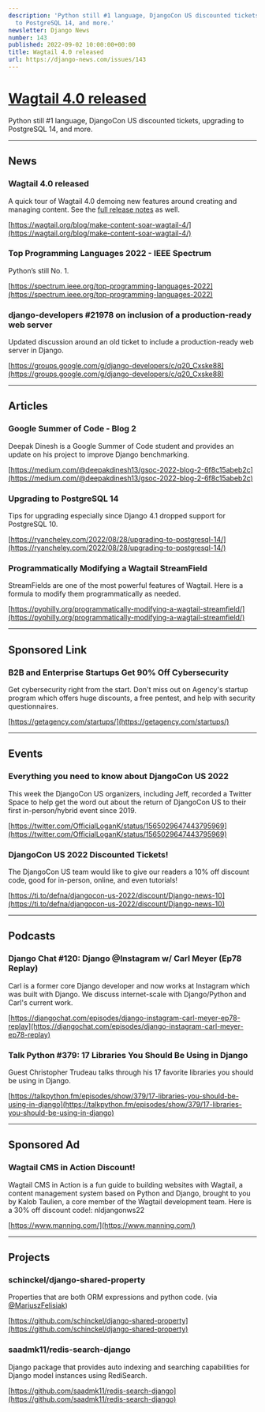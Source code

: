 ```yaml
---
description: 'Python still #1 language, DjangoCon US discounted tickets, upgrading
  to PostgreSQL 14, and more.'
newsletter: Django News
number: 143
published: 2022-09-02 10:00:00+00:00
title: Wagtail 4.0 released
url: https://django-news.com/issues/143
---
```


# [Wagtail 4.0 released](https://django-news.com/issues/143)

Python still #1 language, DjangoCon US discounted tickets, upgrading to PostgreSQL 14, and more.

----

## News

### Wagtail 4.0 released

<p>A quick tour of Wagtail 4.0 demoing new features around creating and managing content. See the <a href="https://cur.at/abQQzDb">full release notes</a> as well.</p>

[https://wagtail.org/blog/make-content-soar-wagtail-4/](https://wagtail.org/blog/make-content-soar-wagtail-4/)

### Top Programming Languages 2022 - IEEE Spectrum

<p>Python’s still No. 1.</p>

[https://spectrum.ieee.org/top-programming-languages-2022](https://spectrum.ieee.org/top-programming-languages-2022)

### django-developers #21978 on inclusion of a production-ready web server

<p>Updated discussion around an old ticket to include a production-ready web server in Django.</p>

[https://groups.google.com/g/django-developers/c/q20_Cxske88](https://groups.google.com/g/django-developers/c/q20_Cxske88)

----

## Articles

### Google Summer of Code - Blog 2

<p>Deepak Dinesh is a Google Summer of Code student and provides an update on his project to improve Django benchmarking.</p>

[https://medium.com/@deepakdinesh13/gsoc-2022-blog-2-6f8c15abeb2c](https://medium.com/@deepakdinesh13/gsoc-2022-blog-2-6f8c15abeb2c)

### Upgrading to PostgreSQL 14

<p>Tips for upgrading especially since Django 4.1 dropped support for PostgreSQL 10.</p>

[https://ryancheley.com/2022/08/28/upgrading-to-postgresql-14/](https://ryancheley.com/2022/08/28/upgrading-to-postgresql-14/)

### Programmatically Modifying a Wagtail StreamField

<p>StreamFields are one of the most powerful features of Wagtail. Here is a formula to modify them programmatically as needed.</p>

[https://pyphilly.org/programmatically-modifying-a-wagtail-streamfield/](https://pyphilly.org/programmatically-modifying-a-wagtail-streamfield/)

----

## Sponsored Link

### B2B and Enterprise Startups Get 90% Off Cybersecurity

<p>Get cybersecurity right from the start. Don't miss out on Agency's startup program which offers huge discounts, a free pentest, and help with security questionnaires.</p>

[https://getagency.com/startups/](https://getagency.com/startups/)

----

## Events

### Everything you need to know about DjangoCon US 2022

<p>This week the DjangoCon US organizers, including Jeff, recorded a Twitter Space to help get the word out about the return of DjangoCon US to their first in-person/hybrid event since 2019.</p>

[https://twitter.com/OfficialLoganK/status/1565029647443795969](https://twitter.com/OfficialLoganK/status/1565029647443795969)

### DjangoCon US 2022 Discounted Tickets!

<p>The DjangoCon US team would like to give our readers a 10% off discount code, good for in-person, online, and even tutorials!</p>

[https://ti.to/defna/djangocon-us-2022/discount/Django-news-10](https://ti.to/defna/djangocon-us-2022/discount/Django-news-10)

----

## Podcasts

### Django Chat #120: Django @Instagram w/ Carl Meyer (Ep78 Replay)

<p>Carl is a former core Django developer and now works at Instagram which was built with Django. We discuss internet-scale with Django/Python and Carl's current work.</p>

[https://djangochat.com/episodes/django-instagram-carl-meyer-ep78-replay](https://djangochat.com/episodes/django-instagram-carl-meyer-ep78-replay)

### Talk Python #379: 17 Libraries You Should Be Using in Django

<p>Guest Christopher Trudeau talks through his 17 favorite libraries you should be using in Django.</p>

[https://talkpython.fm/episodes/show/379/17-libraries-you-should-be-using-in-django](https://talkpython.fm/episodes/show/379/17-libraries-you-should-be-using-in-django)

----

## Sponsored Ad

### Wagtail CMS in Action Discount!

<p>Wagtail CMS in Action is a fun guide to building websites with Wagtail, a content management system based on Python and Django, brought to you by Kalob Taulien, a core member of the Wagtail development team. Here is a 30% off discount code!: nldjangonws22</p>

[https://www.manning.com/](https://www.manning.com/)

----

## Projects

### schinckel/django-shared-property

<p>Properties that are both ORM expressions and python code. (via <a href="https://cur.at/N5ePUjw">@MariuszFelisiak</a>)</p>

[https://github.com/schinckel/django-shared-property](https://github.com/schinckel/django-shared-property)

### saadmk11/redis-search-django

<p>Django package that provides auto indexing and searching capabilities for Django model instances using RediSearch.</p>

[https://github.com/saadmk11/redis-search-django](https://github.com/saadmk11/redis-search-django)